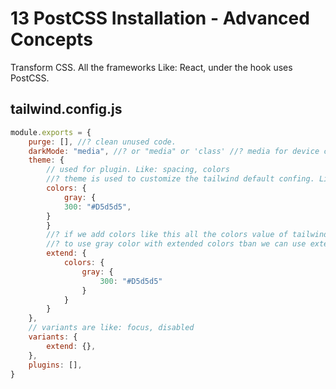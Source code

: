 # 13 PostCSS Installation - Advanced Concepts
Transform CSS. All the frameworks Like: React, under the hook uses PostCSS.
## tailwind.config.js
```javascript
module.exports = {
    purge: [], //? clean unused code.
    darkMode: "media", //? or "media" or 'class' //? media for device config and class for user defined
    theme: {
        // used for plugin. Like: spacing, colors
        //? theme is used to customize the tailwind default confing. Like: if we want to change the color or spacing
        colors: {
            gray: {
            300: "#D5d5d5",
        }
        }
        //? if we add colors like this all the colors value of tailwind default will be changed to only gray
        //? to use gray color with extended colors tban we can use extend{}
        extend: {
            colors: {
                gray: {
                    300: "#D5d5d5"
                }
            }
        } 
    },
    // variants are like: focus, disabled
    variants: {
        extend: {},
    },
    plugins: [],
}
```